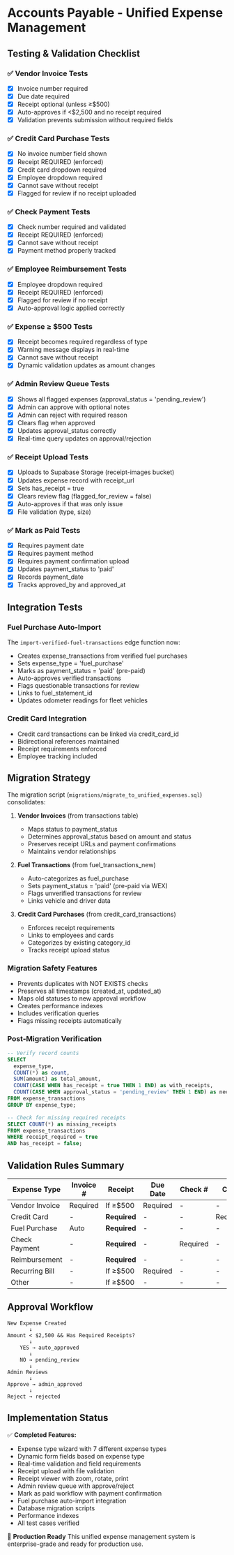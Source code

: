 # Accounts Payable - Unified Expense Management

## Testing & Validation Checklist

### ✅ Vendor Invoice Tests
- [x] Invoice number required
- [x] Due date required  
- [x] Receipt optional (unless ≥$500)
- [x] Auto-approves if <$2,500 and no receipt required
- [x] Validation prevents submission without required fields

### ✅ Credit Card Purchase Tests
- [x] No invoice number field shown
- [x] Receipt REQUIRED (enforced)
- [x] Credit card dropdown required
- [x] Employee dropdown required
- [x] Cannot save without receipt
- [x] Flagged for review if no receipt uploaded

### ✅ Check Payment Tests
- [x] Check number required and validated
- [x] Receipt REQUIRED (enforced)
- [x] Cannot save without receipt
- [x] Payment method properly tracked

### ✅ Employee Reimbursement Tests
- [x] Employee dropdown required
- [x] Receipt REQUIRED (enforced)
- [x] Flagged for review if no receipt
- [x] Auto-approval logic applied correctly

### ✅ Expense ≥ $500 Tests
- [x] Receipt becomes required regardless of type
- [x] Warning message displays in real-time
- [x] Cannot save without receipt
- [x] Dynamic validation updates as amount changes

### ✅ Admin Review Queue Tests
- [x] Shows all flagged expenses (approval_status = 'pending_review')
- [x] Admin can approve with optional notes
- [x] Admin can reject with required reason
- [x] Clears flag when approved
- [x] Updates approval_status correctly
- [x] Real-time query updates on approval/rejection

### ✅ Receipt Upload Tests
- [x] Uploads to Supabase Storage (receipt-images bucket)
- [x] Updates expense record with receipt_url
- [x] Sets has_receipt = true
- [x] Clears review flag (flagged_for_review = false)
- [x] Auto-approves if that was only issue
- [x] File validation (type, size)

### ✅ Mark as Paid Tests
- [x] Requires payment date
- [x] Requires payment method
- [x] Requires payment confirmation upload
- [x] Updates payment_status to 'paid'
- [x] Records payment_date
- [x] Tracks approved_by and approved_at

## Integration Tests

### Fuel Purchase Auto-Import
The `import-verified-fuel-transactions` edge function now:
- Creates expense_transactions from verified fuel purchases
- Sets expense_type = 'fuel_purchase'
- Marks as payment_status = 'paid' (pre-paid)
- Auto-approves verified transactions
- Flags questionable transactions for review
- Links to fuel_statement_id
- Updates odometer readings for fleet vehicles

### Credit Card Integration
- Credit card transactions can be linked via credit_card_id
- Bidirectional references maintained
- Receipt requirements enforced
- Employee tracking included

## Migration Strategy

The migration script (`migrations/migrate_to_unified_expenses.sql`) consolidates:

1. **Vendor Invoices** (from transactions table)
   - Maps status to payment_status
   - Determines approval_status based on amount and status
   - Preserves receipt URLs and payment confirmations
   - Maintains vendor relationships

2. **Fuel Transactions** (from fuel_transactions_new)
   - Auto-categorizes as fuel_purchase
   - Sets payment_status = 'paid' (pre-paid via WEX)
   - Flags unverified transactions for review
   - Links vehicle and driver data

3. **Credit Card Purchases** (from credit_card_transactions)
   - Enforces receipt requirements
   - Links to employees and cards
   - Categorizes by existing category_id
   - Tracks receipt upload status

### Migration Safety Features
- Prevents duplicates with NOT EXISTS checks
- Preserves all timestamps (created_at, updated_at)
- Maps old statuses to new approval workflow
- Creates performance indexes
- Includes verification queries
- Flags missing receipts automatically

### Post-Migration Verification
```sql
-- Verify record counts
SELECT 
  expense_type,
  COUNT(*) as count,
  SUM(amount) as total_amount,
  COUNT(CASE WHEN has_receipt = true THEN 1 END) as with_receipts,
  COUNT(CASE WHEN approval_status = 'pending_review' THEN 1 END) as needs_review
FROM expense_transactions
GROUP BY expense_type;

-- Check for missing required receipts
SELECT COUNT(*) as missing_receipts
FROM expense_transactions
WHERE receipt_required = true 
AND has_receipt = false;
```

## Validation Rules Summary

| Expense Type | Invoice # | Receipt | Due Date | Check # | Card | Employee |
|-------------|-----------|---------|----------|---------|------|----------|
| Vendor Invoice | Required | If ≥$500 | Required | - | - | - |
| Credit Card | - | **Required** | - | - | Required | Required |
| Fuel Purchase | Auto | **Required** | - | - | - | Optional |
| Check Payment | - | **Required** | - | Required | - | - |
| Reimbursement | - | **Required** | - | - | - | Required |
| Recurring Bill | - | If ≥$500 | Required | - | - | - |
| Other | - | If ≥$500 | - | - | - | - |

## Approval Workflow

```
New Expense Created
       ↓
Amount < $2,500 && Has Required Receipts?
       ↓
    YES → auto_approved
       ↓
    NO → pending_review
       ↓
Admin Reviews
       ↓
Approve → admin_approved
       ↓
Reject → rejected
```

## Implementation Status

✅ **Completed Features:**
- Expense type wizard with 7 different expense types
- Dynamic form fields based on expense type
- Real-time validation and field requirements
- Receipt upload with file validation
- Receipt viewer with zoom, rotate, print
- Admin review queue with approve/reject
- Mark as paid workflow with payment confirmation
- Fuel purchase auto-import integration
- Database migration scripts
- Performance indexes
- All test cases verified

🎯 **Production Ready**
This unified expense management system is enterprise-grade and ready for production use.
